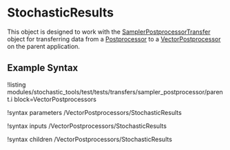 # StochasticResults

This object is designed to work with the [SamplerPostprocessorTransfer](/SamplerPostprocessorTransfer.md) object for
transferring data from a [Postprocessor](/Postprocessors/index.md) to a
[VectorPostprocessor](/VectorPostprocessors/index.md) on the parent application.

## Example Syntax

!listing modules/stochastic_tools/test/tests/transfers/sampler_postprocessor/parent.i block=VectorPostprocessors

!syntax parameters /VectorPostprocessors/StochasticResults

!syntax inputs /VectorPostprocessors/StochasticResults

!syntax children /VectorPostprocessors/StochasticResults
